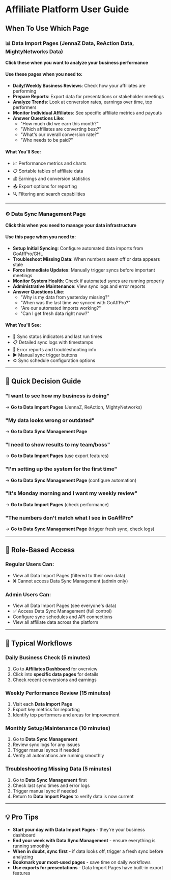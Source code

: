 # Affiliate Platform User Guide

## When To Use Which Page

### 📊 **Data Import Pages** (JennaZ Data, ReAction Data, MightyNetworks Data)
**Click these when you want to analyze your business performance**

#### Use these pages when you need to:
- **Daily/Weekly Business Reviews**: Check how your affiliates are performing
- **Prepare Reports**: Export data for presentations or stakeholder meetings  
- **Analyze Trends**: Look at conversion rates, earnings over time, top performers
- **Monitor Individual Affiliates**: See specific affiliate metrics and payouts
- **Answer Questions Like**:
  - "How much did we earn this month?"
  - "Which affiliates are converting best?"
  - "What's our overall conversion rate?"
  - "Who needs to be paid?"

#### What You'll See:
- 📈 Performance metrics and charts
- 📋 Sortable tables of affiliate data
- 💰 Earnings and conversion statistics  
- 📤 Export options for reporting
- 🔍 Filtering and search capabilities

---

### ⚙️ **Data Sync Management Page**
**Click this when you need to manage your data infrastructure**

#### Use this page when you need to:
- **Setup Initial Syncing**: Configure automated data imports from GoAffPro/GHL
- **Troubleshoot Missing Data**: When numbers seem off or data appears stale
- **Force Immediate Updates**: Manually trigger syncs before important meetings
- **Monitor System Health**: Check if automated syncs are running properly
- **Administrative Maintenance**: View sync logs and error reports
- **Answer Questions Like**:
  - "Why is my data from yesterday missing?"
  - "When was the last time we synced with GoAffPro?"
  - "Are our automated imports working?"
  - "Can I get fresh data right now?"

#### What You'll See:
- 🔄 Sync status indicators and last run times
- 📋 Detailed sync logs with timestamps
- 🚨 Error reports and troubleshooting info
- ▶️ Manual sync trigger buttons  
- ⚙️ Sync schedule configuration options

---

## 🎯 **Quick Decision Guide**

### "I want to see how my business is doing"
→ **Go to Data Import Pages** (JennaZ, ReAction, MightyNetworks)

### "My data looks wrong or outdated"  
→ **Go to Data Sync Management Page**

### "I need to show results to my team/boss"
→ **Go to Data Import Pages** (use export features)

### "I'm setting up the system for the first time"
→ **Go to Data Sync Management Page** (configure automation)

### "It's Monday morning and I want my weekly review"
→ **Go to Data Import Pages** (check performance)

### "The numbers don't match what I see in GoAffPro"
→ **Go to Data Sync Management Page** (trigger fresh sync, check logs)

---

## 👥 **Role-Based Access**

### **Regular Users** Can:
- View all Data Import Pages (filtered to their own data)
- ❌ Cannot access Data Sync Management (admin only)

### **Admin Users** Can:  
- View all Data Import Pages (see everyone's data)
- ✅ Access Data Sync Management (full control)
- Configure sync schedules and API connections
- View all affiliate data across the platform

---

## 🚀 **Typical Workflows**

### **Daily Business Check** (5 minutes)
1. Go to **Affiliates Dashboard** for overview
2. Click into **specific data pages** for details
3. Check recent conversions and earnings

### **Weekly Performance Review** (15 minutes)  
1. Visit each **Data Import Page**
2. Export key metrics for reporting
3. Identify top performers and areas for improvement

### **Monthly Setup/Maintenance** (10 minutes)
1. Go to **Data Sync Management**  
2. Review sync logs for any issues
3. Trigger manual syncs if needed
4. Verify all automations are running smoothly

### **Troubleshooting Missing Data** (5 minutes)
1. Go to **Data Sync Management** first
2. Check last sync times and error logs
3. Trigger manual sync if needed
4. Return to **Data Import Pages** to verify data is now current

---

## 💡 **Pro Tips**

- **Start your day with Data Import Pages** - they're your business dashboard
- **End your week with Data Sync Management** - ensure everything is running smoothly  
- **When in doubt, sync first** - if data looks off, trigger a fresh sync before analyzing
- **Bookmark your most-used pages** - save time on daily workflows
- **Use exports for presentations** - Data Import Pages have built-in export features 